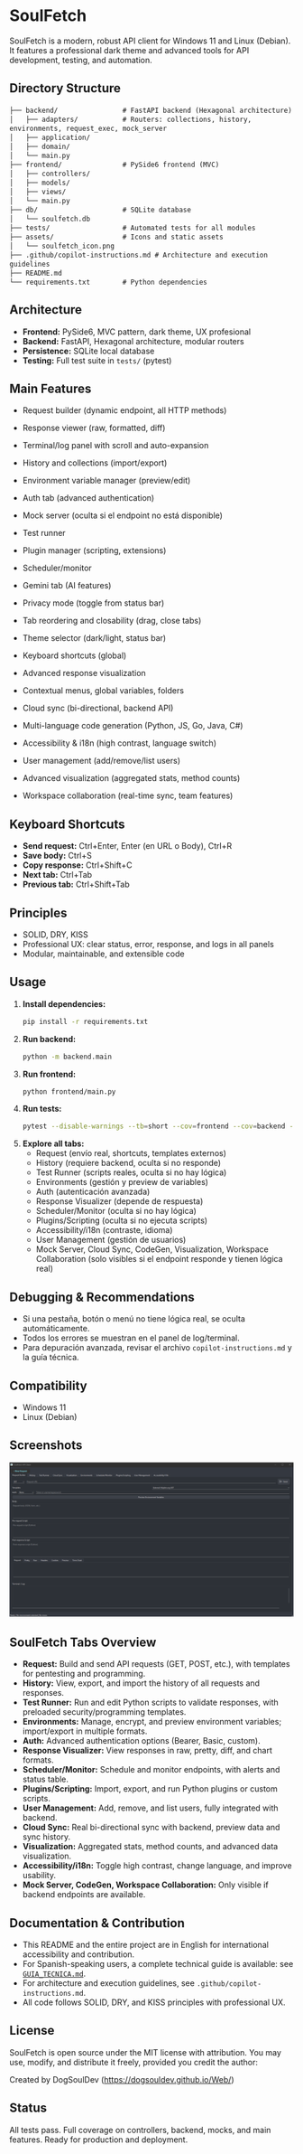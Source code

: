 

# SoulFetch

SoulFetch is a modern, robust API client for Windows 11 and Linux (Debian). It features a professional dark theme and advanced tools for API development, testing, and automation.

## Directory Structure

```
├── backend/                # FastAPI backend (Hexagonal architecture)
│   ├── adapters/           # Routers: collections, history, environments, request_exec, mock_server
│   ├── application/
│   ├── domain/
│   └── main.py
├── frontend/               # PySide6 frontend (MVC)
│   ├── controllers/
│   ├── models/
│   ├── views/
│   └── main.py
├── db/                     # SQLite database
│   └── soulfetch.db
├── tests/                  # Automated tests for all modules
├── assets/                 # Icons and static assets
│   └── soulfetch_icon.png
├── .github/copilot-instructions.md # Architecture and execution guidelines
├── README.md
└── requirements.txt        # Python dependencies
```

## Architecture
- **Frontend:** PySide6, MVC pattern, dark theme, UX profesional
- **Backend:** FastAPI, Hexagonal architecture, modular routers
- **Persistence:** SQLite local database
- **Testing:** Full test suite in `tests/` (pytest)

## Main Features
- Request builder (dynamic endpoint, all HTTP methods)
- Response viewer (raw, formatted, diff)
- Terminal/log panel with scroll and auto-expansion
- History and collections (import/export)
- Environment variable manager (preview/edit)
- Auth tab (advanced authentication)
 - Mock server (oculta si el endpoint no está disponible)
- Test runner
  
- Plugin manager (scripting, extensions)
- Scheduler/monitor
- Gemini tab (AI features)
- Privacy mode (toggle from status bar)
- Tab reordering and closability (drag, close tabs)
- Theme selector (dark/light, status bar)
- Keyboard shortcuts (global)
- Advanced response visualization
- Contextual menus, global variables, folders
- Cloud sync (bi-directional, backend API)
- Multi-language code generation (Python, JS, Go, Java, C#)
- Accessibility & i18n (high contrast, language switch)
- User management (add/remove/list users)
- Advanced visualization (aggregated stats, method counts)
- Workspace collaboration (real-time sync, team features)

## Keyboard Shortcuts
- **Send request:** Ctrl+Enter, Enter (en URL o Body), Ctrl+R
- **Save body:** Ctrl+S
- **Copy response:** Ctrl+Shift+C
- **Next tab:** Ctrl+Tab
- **Previous tab:** Ctrl+Shift+Tab

## Principles
- SOLID, DRY, KISS
- Professional UX: clear status, error, response, and logs in all panels
- Modular, maintainable, and extensible code

## Usage
1. **Install dependencies:**
   ```sh
   pip install -r requirements.txt
   ```
2. **Run backend:**
   ```sh
   python -m backend.main
   ```
3. **Run frontend:**
   ```sh
   python frontend/main.py
   ```
4. **Run tests:**
   ```sh
   pytest --disable-warnings --tb=short --cov=frontend --cov=backend --cov-report=term-missing
   ```
5. **Explore all tabs:**
   - Request (envío real, shortcuts, templates externos)
   - History (requiere backend, oculta si no responde)
   - Test Runner (scripts reales, oculta si no hay lógica)
   - Environments (gestión y preview de variables)
   - Auth (autenticación avanzada)
   - Response Visualizer (depende de respuesta)
   - Scheduler/Monitor (oculta si no hay lógica)
   - Plugins/Scripting (oculta si no ejecuta scripts)
   - Accessibility/i18n (contraste, idioma)
   - User Management (gestión de usuarios)
   - Mock Server, Cloud Sync, CodeGen, Visualization, Workspace Collaboration (solo visibles si el endpoint responde y tienen lógica real)
## Debugging & Recommendations
- Si una pestaña, botón o menú no tiene lógica real, se oculta automáticamente.
- Todos los errores se muestran en el panel de log/terminal.
- Para depuración avanzada, revisar el archivo `copilot-instructions.md` y la guía técnica.

## Compatibility
- Windows 11
- Linux (Debian)


## Screenshots
![Main Window](assets/screen.png)

## SoulFetch Tabs Overview
- **Request:** Build and send API requests (GET, POST, etc.), with templates for pentesting and programming.
- **History:** View, export, and import the history of all requests and responses.
- **Test Runner:** Run and edit Python scripts to validate responses, with preloaded security/programming templates.
- **Environments:** Manage, encrypt, and preview environment variables; import/export in multiple formats.
- **Auth:** Advanced authentication options (Bearer, Basic, custom).
- **Response Visualizer:** View responses in raw, pretty, diff, and chart formats.
- **Scheduler/Monitor:** Schedule and monitor endpoints, with alerts and status table.
- **Plugins/Scripting:** Import, export, and run Python plugins or custom scripts.
- **User Management:** Add, remove, and list users, fully integrated with backend.
- **Cloud Sync:** Real bi-directional sync with backend, preview data and sync history.
- **Visualization:** Aggregated stats, method counts, and advanced data visualization.
- **Accessibility/i18n:** Toggle high contrast, change language, and improve usability.
- **Mock Server, CodeGen, Workspace Collaboration:** Only visible if backend endpoints are available.


## Documentation & Contribution
- This README and the entire project are in English for international accessibility and contribution.
- For Spanish-speaking users, a complete technical guide is available: see [`GUIA_TECNICA.md`](GUIA_TECNICA.md).
- For architecture and execution guidelines, see `.github/copilot-instructions.md`.
- All code follows SOLID, DRY, and KISS principles with professional UX.


## License
SoulFetch is open source under the MIT license with attribution. You may use, modify, and distribute it freely, provided you credit the author:

   Created by DogSoulDev (https://dogsouldev.github.io/Web/)

## Status
All tests pass. Full coverage on controllers, backend, mocks, and main features. Ready for production and deployment.